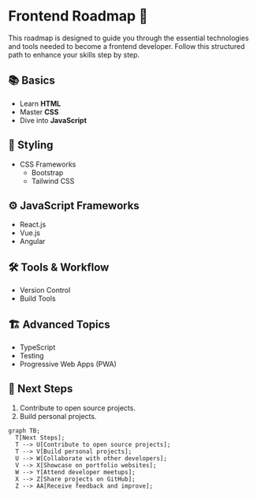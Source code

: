 # Frontend Roadmap 🚀

This roadmap is designed to guide you through the essential technologies and tools needed to become a frontend developer. Follow this structured path to enhance your skills step by step.

## 📚 Basics
- Learn **HTML**
- Master **CSS**
- Dive into **JavaScript**

## 🎨 Styling
- CSS Frameworks
  - Bootstrap
  - Tailwind CSS

## ⚙️ JavaScript Frameworks
- React.js
- Vue.js
- Angular

## 🛠️ Tools & Workflow
- Version Control
- Build Tools

## 🏗️ Advanced Topics
- TypeScript
- Testing
- Progressive Web Apps (PWA)

## 🎯 Next Steps
1. Contribute to open source projects.
2. Build personal projects.

```mermaid
graph TB;
  T[Next Steps];
  T --> U[Contribute to open source projects];
  T --> V[Build personal projects];
  U --> W[Collaborate with other developers];
  V --> X[Showcase on portfolio websites];
  W --> Y[Attend developer meetups];
  X --> Z[Share projects on GitHub];
  Z --> AA[Receive feedback and improve];
```
